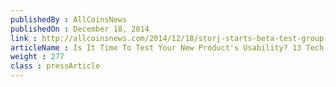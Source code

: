 ```yaml
---
publishedBy : AllCoinsNews
publishedOn : December 18, 2014
link : http://allcoinsnews.com/2014/12/18/storj-starts-beta-test-group-for-money-earning-drive-share/
articleName : Is It Time To Test Your New Product's Usability? 13 Tech Experts Weigh In
weight : 277 
class : pressArticle
---
```

